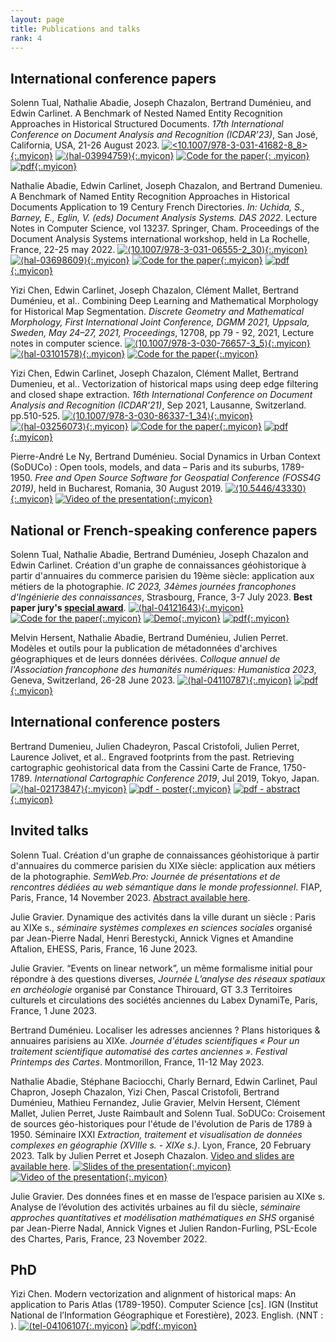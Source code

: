 ```yaml
---
layout: page
title: Publications and talks
rank: 4
---
```


## International conference papers

Solenn Tual, Nathalie Abadie, Joseph Chazalon, Bertrand Duménieu, and Edwin Carlinet. A Benchmark of Nested Named Entity Recognition Approaches in Historical Structured Documents. *17th International Conference on Document Analysis and Recognition (ICDAR’23)*, San José, California, USA, 21-26 August 2023. [![<10.1007/978-3-031-41682-8_8>](/assets/img/DOI_logo.svg.png){:.myicon}](https://doi.org/10.1007/978-3-031-41682-8_8 "doi:10.1007/978-3-031-41682-8_8") [![⟨hal-03994759⟩](/assets/img/hal-logo-header.png){:.myicon}](https://hal.science/hal-03994759 "hal:hal-03994759") [![Code for the paper](/assets/img/file-code.svg){: .myicon}](https://doi.org/10.5281/zenodo.7997437 "Code for the paper")
[![pdf](/assets/img/file-pdf.svg){:.myicon}](https://hal.science/hal-03994759v2/file/Nested_NER_ICDAR_2023_preprint_submit%20%281%29.pdf "pdf")

Nathalie Abadie, Edwin Carlinet, Joseph Chazalon, and Bertrand Dumenieu. A Benchmark of Named Entity Recognition Approaches in Historical Documents Application to 19 Century French Directories. *In: Uchida, S., Barney, E., Eglin, V. (eds) Document Analysis Systems. DAS 2022*. Lecture Notes in Computer Science, vol 13237. Springer, Cham. Proceedings of the Document Analysis Systems international workshop, held in La Rochelle, France, 22-25 may 2022. [![⟨10.1007/978-3-031-06555-2_30⟩](/assets/img/DOI_logo.svg.png){:.myicon}](https://doi.org/10.1007/978-3-031-06555-2_30 "doi:10.1007/978-3-031-06555-2_30") [![⟨hal-03698609⟩](/assets/img/hal-logo-header.png){:.myicon}](https://hal.science/hal-03698609 "hal:hal-03698609")
[![Code for the paper](/assets/img/file-code.svg){:.myicon}](https://github.com/soduco/paper-ner-bench-das22 "Code for the paper")
[![pdf](/assets/img/file-pdf.svg){:.myicon}](https://hal.science/hal-03698609v1/file/preprint_das_2022_abadie_carlinet_chazalon_dumenieu.pdf "pdf")

Yizi Chen, Edwin Carlinet, Joseph Chazalon, Clément Mallet, Bertrand Duménieu, et al.. Combining Deep Learning and Mathematical Morphology for Historical Map Segmentation. *Discrete Geometry and Mathematical Morphology, First International Joint Conference, DGMM 2021, Uppsala, Sweden, May 24–27, 2021, Proceedings*, 12708, pp 79 - 92, 2021, Lecture notes in computer science. [![⟨10.1007/978-3-030-76657-3_5⟩](/assets/img/DOI_logo.svg.png){:.myicon}](https://dx.doi.org/10.1007/978-3-030-76657-3_5 "doi:10.1007/978-3-030-76657-3_5") [![⟨hal-03101578⟩](/assets/img/hal-logo-header.png){:.myicon}](https://hal.archives-ouvertes.fr/hal-03101578 "hal:hal-03101578")
[![Code for the paper](/assets/img/file-code.svg){:.myicon}](https://github.com/soduco/paper-dgmm2021 "Code for the paper")

Yizi Chen, Edwin Carlinet, Joseph Chazalon, Clément Mallet, Bertrand Dumenieu, et al.. Vectorization of historical maps using deep edge filtering and closed shape extraction. *16th International Conference on Document Analysis and Recognition (ICDAR'21)*, Sep 2021, Lausanne, Switzerland. pp.510-525. [![⟨10.1007/978-3-030-86337-1_34⟩](/assets/img/DOI_logo.svg.png){:.myicon}](https://dx.doi.org/10.1007/978-3-030-86337-1_34 "doi:10.1007/978-3-030-86337-1_34") [![⟨hal-03256073⟩](/assets/img/hal-logo-header.png){:.myicon}](https://hal.archives-ouvertes.fr/hal-03256073 "hal:hal-03256073")
[![Code for the paper](/assets/img/file-code.svg){:.myicon}](https://github.com/soduco/ICDAR-2021-Vectorization "Code for the paper")
[![pdf](/assets/img/file-pdf.svg){:.myicon}](https://hal.science/hal-03256073v1/file/chen.21.icdar.pdf "pdf")

Pierre-André Le Ny, Bertrand Duménieu. Social Dynamics in Urban Context (SoDUCo) : Open tools, models, and data – Paris and its suburbs, 1789-1950. *Free and Open Source Software for Geospatial Conference (FOSS4G 2019)*, held in Bucharest, Romania, 30 August 2019. [![⟨10.5446/43330⟩](/assets/img/DOI_logo.svg.png){:.myicon}](https://doi.org/10.5446/43330 "doi:10.5446/43330") [![Video of the presentation](/assets/img/play-circle.svg){:.myicon}](https://media.ccc.de/v/bucharest-415-social-dynamics-in-urban-context-soduco-open-tools-models-and-data-paris-and-its-suburbs-1789-1950 "Video of the presentation")

## National or French-speaking conference papers

Solenn Tual, Nathalie Abadie, Bertrand Duménieu, Joseph Chazalon and Edwin Carlinet. Création d'un graphe de connaissances géohistorique à partir d'annuaires du commerce parisien du 19ème siècle: application aux métiers de la photographie. *IC 2023, 34èmes journées francophones d'Ingénierie des connaissances*, Strasbourg, France, 3-7 July 2023. **Best paper jury's [special award](https://pfia23.icube.unistra.fr/conferences/ic/index.html%3Fp=prix.html)**. [![⟨hal-04121643⟩](/assets/img/hal-logo-header.png){:.myicon}](https://hal.science/hal-04121643/ "hal:hal-04121643")
[![Code for the paper](/assets/img/file-code.svg){:.myicon}](https://github.com/soduco/ic_2023_photographes_parisiens "Code for the paper")
[![Demo](/assets/img/app.svg){:.myicon}](https://soduco.github.io/ic_2023_photographes_parisiens/ "Demo")
[![pdf](/assets/img/file-pdf.svg){:.myicon}](https://hal.science/hal-04121643v2/file/Photographes_IC_2023%20%283%29.pdf "pdf")

Melvin Hersent, Nathalie Abadie, Bertrand Duménieu, Julien Perret. Modèles et outils pour la publication de métadonnées d'archives géographiques et de leurs données dérivées. *Colloque annuel de l'Association francophone des humanités numériques: Humanistica 2023*, Geneva, Switzerland, 26-28 June 2023. [![⟨hal-04110787⟩](/assets/img/hal-logo-header.png){:.myicon}](https://hal.science/hal-04110787/ "hal:hal-04110787")
[![pdf](/assets/img/file-pdf.svg){:.myicon}](https://hal.science/hal-04110787v1/file/Humanistica_2023_Hersent.pdf "pdf")
## International conference posters

Bertrand Dumenieu, Julien Chadeyron, Pascal Cristofoli, Julien Perret, Laurence Jolivet, et al.. Engraved footprints from the past. Retrieving cartographic geohistorical data from the Cassini Carte de France, 1750-1789. *International Cartographic Conference 2019*, Jul 2019, Tokyo, Japan. [![⟨hal-02173847⟩](/assets/img/hal-logo-header.png){:.myicon}](https://hal.archives-ouvertes.fr/hal-02173847 "hal:hal-02173847")
[![pdf - poster](/assets/img/file-pdf.svg){:.myicon}](https://hal.science/hal-02173847v1/file/Planche_52__Tokyo___V2_.pdf "pdf - poster")
[![pdf - abstract](/assets/img/file-pdf.svg){:.myicon}](https://hal.science/hal-02173847v1/file/Engraved%20Footprints%20from%20the%20Past%20-%20ICC2019.pdf "pdf - abstract")

## Invited talks

Solenn Tual. Création d'un graphe de connaissances géohistorique à partir d'annuaires du commerce parisien du XIXe siècle: application aux métiers de la photographie. *SemWeb.Pro: Journée de présentations et de rencontres
dédiées au web sémantique dans le monde professionnel*. FIAP, Paris, France, 14 November 2023. [Abstract available here](https://2023.semweb.pro/presentations/18269561/).

Julie Gravier. Dynamique des activités dans la ville durant un siècle : Paris au XIXe s., *séminaire systèmes complexes en sciences sociales* organisé par Jean-Pierre Nadal, Henri Berestycki, Annick Vignes et Amandine Aftalion, EHESS, Paris, France, 16 June 2023.

Julie Gravier. “Events on linear network”, un même formalisme initial pour répondre à des questions diverses, *Journée L’analyse des réseaux spatiaux en archéologie* organisé par Constance Thirouard, GT 3.3 Territoires culturels et circulations des sociétés anciennes du Labex DynamiTe, Paris, France, 1 June 2023.

Bertrand Duménieu. Localiser les adresses anciennes ? Plans historiques & annuaires parisiens au XIXe. *Journée d'études scientifiques « Pour un traitement scientifique automatisé des cartes anciennes ». Festival Printemps des Cartes*. Montmorillon, France, 11-12 May 2023.

Nathalie Abadie, Stéphane Baciocchi, Charly Bernard, Edwin Carlinet, Paul Chapron, Joseph Chazalon, Yizi Chen, Pascal Cristofoli, Bertrand Duménieu, Mathieu Fernandez, Julie Gravier, Melvin Hersent, Clément Mallet, Julien Perret, Juste Raimbault and Solenn Tual. SoDUCo: Croisement de sources géo-historiques pour l'étude de l'évolution de Paris de 1789 à 1950. Séminaire IXXI *Extraction, traitement et visualisation de données complexes en géographie (XVIIIe s. - XIXe s.)*. Lyon, France, 20 February 2023. Talk by Julien Perret et Joseph Chazalon. [Video and slides are available here](https://gitlab.liris.cnrs.fr/geode/seminaires-ixxi/-/tree/master/s%C3%A9minaires/session11_fev23).
[![Slides of the presentation](/assets/img/file-slides.svg){:.myicon}](https://docs.google.com/presentation/d/1i2EmhkuCrEZ9p2KvYgRUQUoRCFR68bWbzWWeAzUK1Z0/edit#slide=id.p "Slides of the presentations")
[![Video of the presentation](/assets/img/play-circle.svg){:.myicon}](https://geode.liris.cnrs.fr/seminaires-ixxi/session11_fev23/seminaire-session11-presentation1.mp4 "Video of the presentation")


Julie Gravier. Des données fines et en masse de l’espace parisien au XIXe s. Analyse de l’évolution des activités urbaines au fil du siècle, *séminaire approches quantitatives et modélisation mathématiques en SHS* organisé par Jean-Pierre Nadal, Annick Vignes et Julien Randon-Furling, PSL-Ecole des Chartes, Paris, France, 23 November 2022.

## PhD

Yizi Chen. Modern vectorization and alignment of historical maps: An application to Paris Atlas (1789-1950). Computer Science [cs]. IGN (Institut National de l’Information Géographique et Forestière), 2023. English. ⟨NNT : ⟩. [![⟨tel-04106107](/assets/img/hal-logo-header.png){:.myicon}](https://theses.hal.science/tel-04106107 "Thesis on hal") [![pdf](/assets/img/file-pdf.svg){:.myicon}](https://theses.hal.science/tel-04106107v1/file/main.pdf "pdf")
